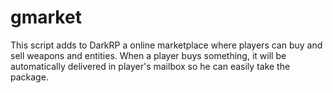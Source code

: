 # gmarket
 This script adds to DarkRP a online marketplace where players can buy and sell weapons and entities. When a player buys something, it will be automatically delivered in player's mailbox so he can easily take the package.
